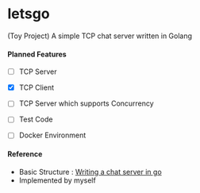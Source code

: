 # letsgo
(Toy Project) A simple TCP chat server written in Golang

#### Planned Features
- [ ] TCP Server

- [x] TCP Client

- [ ] TCP Server which supports Concurrency

- [ ] Test Code

- [ ] Docker Environment

#### Reference
- Basic Structure : <a href="https://medium.com/@nqbao/writing-a-chat-server-in-go-3b61ccc2a8ed">Writing a chat server in go</a>
- Implemented by myself
